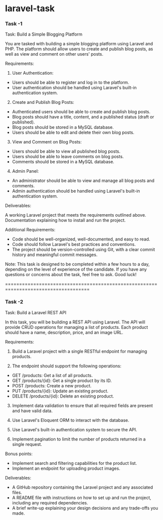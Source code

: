 # laravel-task

### Task -1 

Task: Build a Simple Blogging Platform

You are tasked with building a simple blogging platform using Laravel and PHP. The platform should allow users to create and publish blog posts, as well as view and comment on other users' posts.

Requirements:

1. User Authentication:
* Users should be able to register and log in to the platform.
* User authentication should be handled using Laravel's built-in authentication system.

2. Create and Publish Blog Posts:
* Authenticated users should be able to create and publish blog posts.
* Blog posts should have a title, content, and a published status (draft or published).
* Blog posts should be stored in a MySQL database.
* Users should be able to edit and delete their own blog posts.

3. View and Comment on Blog Posts:
* Users should be able to view all published blog posts.
* Users should be able to leave comments on blog posts.
* Comments should be stored in a MySQL database.

4. Admin Panel:
* An administrator should be able to view and manage all blog posts and comments.
* Admin authentication should be handled using Laravel's built-in authentication system.

Deliverables:

A working Laravel project that meets the requirements outlined above.
Documentation explaining how to install and run the project.

Additional Requirements:

* Code should be well-organized, well-documented, and easy to read.
* Code should follow Laravel's best practices and conventions.
* The project should be version-controlled using Git, with a clear commit history and meaningful commit messages.

Note: This task is designed to be completed within a few hours to a day, depending on the level of experience of the candidate. If you have any questions or concerns about the task, feel free to ask. Good luck!



====================================================================================
### Task -2

Task: Build a Laravel REST API

In this task, you will be building a REST API using Laravel. The API will provide CRUD operations for managing a list of products. Each product should have a name, description, price, and an image URL.

Requirements:

1. Build a Laravel project with a single RESTful endpoint for managing products.

2. The endpoint should support the following operations:
* GET /products: Get a list of all products.
* GET /products/{id}: Get a single product by its ID.
* POST /products: Create a new product.
* PUT /products/{id}: Update an existing product.
* DELETE /products/{id}: Delete an existing product.

3. Implement data validation to ensure that all required fields are present and have valid data.

4. Use Laravel's Eloquent ORM to interact with the database.

5. Use Laravel's built-in authentication system to secure the API.

6. Implement pagination to limit the number of products returned in a single request.

Bonus points:

* Implement search and filtering capabilities for the product list.
* Implement an endpoint for uploading product images.

Deliverables:

* A GitHub repository containing the Laravel project and any associated files.
* A README file with instructions on how to set up and run the project, including any required dependencies.
* A brief write-up explaining your design decisions and any trade-offs you made.

